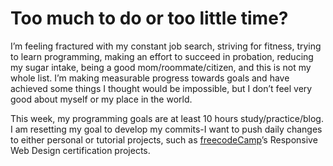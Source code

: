 # Too much to do or too little time?

I’m feeling fractured with my constant job search, striving for fitness, trying to learn programming, making an effort to succeed in probation, reducing my sugar intake, being a good mom/roommate/citizen, and this is not my whole list. I’m making measurable progress towards goals and have achieved some things I thought would be impossible, but I don’t feel very good about myself or my place in the world.

This week, my programming goals are at least 10 hours study/practice/blog. I am resetting my goal to develop my commits-I want to push daily changes to either personal or tutorial projects, such as [freecodeCamp](https://www.freecodecamp.org/)’s Responsive Web Design certification projects.